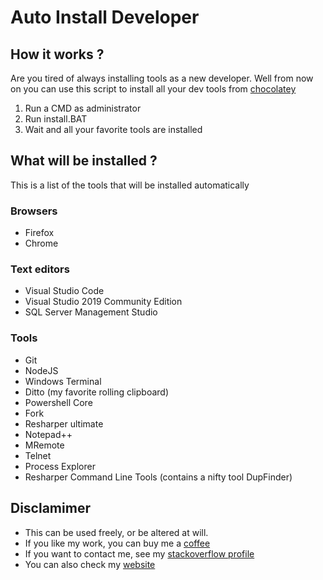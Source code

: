 # Auto Install Developer

## How it works ?

Are you tired of always installing tools as a new developer. Well from now on you can use this script to install all your dev tools from [chocolatey](https://chocolatey.org/)

1. Run a CMD as administrator
2. Run install.BAT
3. Wait and all your favorite tools are installed

## What will be installed ?

This is a list of the tools that will be installed automatically

### Browsers

* Firefox
* Chrome

### Text editors

* Visual Studio Code
* Visual Studio 2019 Community Edition
* SQL Server Management Studio

### Tools

* Git
* NodeJS
* Windows Terminal
* Ditto (my favorite rolling clipboard)
* Powershell Core
* Fork
* Resharper ultimate
* Notepad++
* MRemote
* Telnet
* Process Explorer
* Resharper Command Line Tools (contains a nifty tool DupFinder)

## Disclamimer

* This can be used freely, or be altered at will.
* If you like my work, you can buy me a [coffee](https://ko-fi.com/bencroughs/)
* If you want to contact me, see my [stackoverflow profile](https://stackoverflow.com/users/3122378/ben-croughs?tab=profile)
* You can also check my [website](https://www.bc3.eu/)


